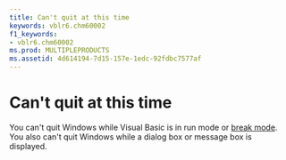 ```yaml
---
title: Can't quit at this time
keywords: vblr6.chm60002
f1_keywords:
- vblr6.chm60002
ms.prod: MULTIPLEPRODUCTS
ms.assetid: 4d614194-7d15-157e-1edc-92fdbc7577af
---
```



# Can't quit at this time

You can't quit Windows while Visual Basic is in run mode or [break mode](vbe-glossary.md). You also can't quit Windows while a dialog box or message box is displayed.


